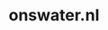 ---
layout: post
title:  "onswater.nl"
internal_url:  "/dutchgov/onswater.nl.html"
categories: dutchgov
---